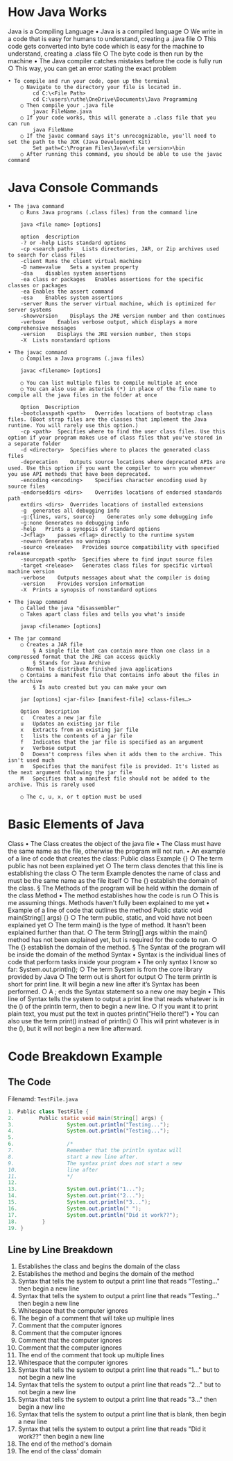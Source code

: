 # How Java Works

Java is a Compiling Language
	• Java is a compiled language
		○ We write in a code that is easy for humans to understand, creating a .java file
		○ This code gets converted into byte code which is easy for the machine to understand, creating a .class file
		○ The byte code is then run by the machine
	• The Java compiler catches mistakes before the code is fully run
		○ This way, you can get an error stating the exact problem
	
	• To compile and run your code, open up the terminal
		○ Navigate to the directory your file is located in.
			cd C:\<File Path>
			cd C:\users\ruthe\OneDrive\Documents\Java Programming
		○ Then compile your .java file
			javac FileName.java
		○ If your code works, this will generate a .class file that you can run
			java FileName
		○ If the javac command says it's unrecognizable, you'll need to set the path to the JDK (Java Development Kit)
			Set path=C:\Program Files\Java\<file version>\bin
		○ After running this command, you should be able to use the javac command

# Java Console Commands

	• The java command
		○ Runs Java programs (.class files) from the command line

		java <file name> [options]
		
		option	description
		-? or -help	Lists standard options
		-cp <search path>	Lists directories, JAR, or Zip archives used to search for class files
		-client	Runs the client virtual machine
		-D name=value	Sets a system property
		-dsa	disables system assertions
		-ea class or packages	Enables assertions for the specific classes or packages
		-ea	Enables the assert command
		-esa	Enables system assertions
		-server	Runs the server virtual machine, which is optimized for server systems
		-showversion	Displays the JRE version number and then continues
		-verbose	Enables verbose output, which displays a more comprehensive messages
		-version	Displays the JRE version number, then stops
		-X	Lists nonstandard options
		
	• The javac command
		○ Compiles a Java programs (.java files)
		
		javac <filename> [options]
		
		○ You can list multiple files to compile multiple at once
		○ You can also use an asterisk (*) in place of the file name to compile all the java files in the folder at once
		
		Option	Description
		-bootclasspath <path>	Overrides locations of bootstrap class files. (Boot strap files are the classes that implement the Java runtime. You will rarely use this option.)
		-cp <path>	Specifies where to find the user class files. Use this option if your program makes use of class files that you've stored in a separate folder
		-d <directory>	Specifies where to places the generated class files
		-deprecation	Outputs source locations where deprecated APIs are used. Use this option if you want the compiler to warn you whenever you use API methods that have been deprecated.
		-encoding <encoding>	Specifies character encoding used by source files
		-endorseddirs <dirs>	Overrides locations of endorsed standards path
		extdirs <dirs>	Overrides locations of installed extensions
		-g	generates all debugging info
		-g:{lines, vars, source}	Generates only some debugging info
		-g:none	Generates no debugging info
		-help	Prints a synopsis of standard options
		-J<flag>	passes <flag> directly to the runtime system
		-nowarn	Generates no warnings
		-source <release>	Provides source compatibility with specified release
		-sourcepath <path>	Specifies where to find input source files
		-target <release>	Generates class files for specific virtual machine version
		-verbose	Outputs messages about what the compiler is doing
		-version	Provides version information
		-X	Prints a synopsis of nonstandard options
		
	• The javap command
		○ Called the java "disassembler"
		○ Takes apart class files and tells you what's inside
		
		javap <filename> [options]
		
	• The jar command
		○ Creates a JAR file
			§ A single file that can contain more than one class in a compressed format that the JRE can access quickly
			§ Stands for Java Archive
		○ Normal to distribute finished java applications
		○ Contains a manifest file that contains info about the files in the archive 
			§ Is auto created but you can make your own
		
		jar [options] <jar-file> [manifest-file] <class-files…>
		
		Option	Description
		c	Creates a new jar file
		u	Updates an existing jar file
		x	Extracts from an existing jar file
		t	lists the contents of a jar file
		f	Indicates that the jar file is specified as an argument
		v	Verbose output
		O	Doesn't compress files when it adds them to the archive. This isn't used much
		m	Specifies that the manifest file is provided. It's listed as the next argument following the jar file
		M	Specifies that a manifest file should not be added to the archive. This is rarely used
		
		○ The c, u, x, or t option must be used

# Basic Elements of Java

Class
	• The Class creates the object of the java file
	• The Class must have the same name as the file, otherwise the program will not run.
	• An example of a line of code that creates the class:
	Public class Example {}
		○ The term public has not been explained yet
		○ The term class denotes that this line is establishing the class
		○ The term Example denotes the name of class and must be the same name as the file itself
		○ The {} establish the domain of the class.
			§ The Methods of the program will be held within the domain of the class
Method
	• The method establishes how the code is run
		○ This is me assuming things. Methods haven't fully been explained to me yet
	• Example of a line of code that outlines the method
	Public static void main(String[] args) {}
		○ The term public, static, and void have not been explained yet
		○ The term main() is the type of method. It hasn't been explained further than that.
		○ The term String[] args within the main() method has not been explained yet, but is required for the code to run.
		○ The {} establish the domain of the method.
			§ The Syntax of the program will be inside the domain of the method
Syntax
	• Syntax is the individual lines of code that perform tasks inside your program
	• The only syntax I know so far:
	System.out.println();
		○ The term System is from the core library provided by Java
		○ The term out is short for output
		○ The term println is short for print line. It will begin a new line after it’s Syntax has been performed.
		○ A ; ends the Syntax statement so a new one may begin
	• This line of Syntax tells the system to output a print line that reads whatever is in the () of the println term, then to begin a new line.
		○ If you want it to print plain text, you must put the text in quotes
		println("Hello there!")
	• You can also use the term print() instead of println()
		○ This will print whatever is in the (), but it will not begin a new line afterward.

# Code Breakdown Example

## The Code

Filenamd: `TestFile.java`

```java
1. Public class TestFile {
2.        Public static void main(String[] args) {
3.                 System.out.println("Testing...");
4.                 System.out.println("Testing...");
5.                 
6.                 /*
7.                 Remember that the println syntax will
8.                 start a new line after.
9.                 The syntax print does not start a new
10.                line after
11.                */
12.                
13.                System.out.print("1...");
14.                System.out.print("2...");
15.                System.out.println("3...");
16.                System.out.println(" ");
17.                System.out.println("Did it work??");
18.        }
19. }
```

## Line by Line Breakdown

1. Establishes the class and begins the domain of the class
2. Establishes the method and begins the domain of the method
3. Syntax that tells the system to output a print line that reads "Testing…" then begin a new line
4. Syntax that tells the system to output a print line that reads "Testing…" then begin a new line
5. Whitespace that the computer ignores
6. The begin of a comment that will take up multiple lines
7. Comment that the computer ignores
8. Comment that the computer ignores
9. Comment that the computer ignores
10. Comment that the computer ignores
11. The end of the comment that took up multiple lines
12. Whitespace that the computer ignores
13. Syntax that tells the system to output a print line that reads "1…" but to not begin a new line
14. Syntax that tells the system to output a print line that reads "2…" but to not begin a new line
15. Syntax that tells the system to output a print line that reads "3…" then begin a new line
16. Syntax that tells the system to output a print line that is blank, then begin a new line
17. Syntax that tells the system to output a print line that reads "Did it work??" then begin a new line
18. The end of the method's domain
19. The end of the class' domain